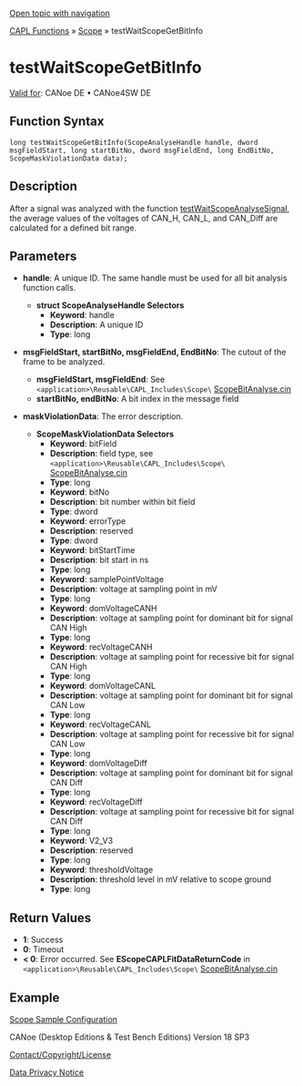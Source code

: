 [Open topic with navigation](../../../../../CANoeDEFamily.htm#Topics/CAPLFunctions/Test/Functions/CAPLfunctionTestWaitScopeGetBitInfo.md)

[CAPL Functions](../../CAPLfunctions.md) » [Scope](../../Scope/CAPLfunctionsScopeOverview.md) » testWaitScopeGetBitInfo

# testWaitScopeGetBitInfo

[Valid for](../../../Shared/FeatureAvailability.md): CANoe DE • CANoe4SW DE

## Function Syntax

`long testWaitScopeGetBitInfo(ScopeAnalyseHandle handle, dword msgFieldStart, long startBitNo, dword msgFieldEnd, long EndBitNo, ScopeMaskViolationData data);`

## Description

After a signal was analyzed with the function [testWaitScopeAnalyseSignal](CAPLfunctionTestWaitScopeAnalyseSignal.md), the average values of the voltages of CAN_H, CAN_L, and CAN_Diff are calculated for a defined bit range.

## Parameters

- **handle**: A unique ID. The same handle must be used for all bit analysis function calls.
  - **struct ScopeAnalyseHandle Selectors**
    - **Keyword**: handle
    - **Description**: A unique ID
    - **Type**: long

- **msgFieldStart, startBitNo, msgFieldEnd, EndBitNo**: The cutout of the frame to be analyzed.
  - **msgFieldStart, msgFieldEnd**: See `<application>\Reusable\CAPL_Includes\Scope\` [ScopeBitAnalyse.cin](javascript:startDemoLoader('"Reusable\\CAPL_Includes\\Scope"'))
  - **startBitNo, endBitNo**: A bit index in the message field

- **maskViolationData**: The error description.
  - **ScopeMaskViolationData Selectors**
    - **Keyword**: bitField
    - **Description**: field type, see `<application>\Reusable\CAPL_Includes\Scope\` [ScopeBitAnalyse.cin](javascript:startDemoLoader('"Reusable\\CAPL_Includes\\Scope"'))
    - **Type**: long
    - **Keyword**: bitNo
    - **Description**: bit number within bit field
    - **Type**: dword
    - **Keyword**: errorType
    - **Description**: reserved
    - **Type**: dword
    - **Keyword**: bitStartTime
    - **Description**: bit start in ns
    - **Type**: long
    - **Keyword**: samplePointVoltage
    - **Description**: voltage at sampling point in mV
    - **Type**: long
    - **Keyword**: domVoltageCANH
    - **Description**: voltage at sampling point for dominant bit for signal CAN High
    - **Type**: long
    - **Keyword**: recVoltageCANH
    - **Description**: voltage at sampling point for recessive bit for signal CAN High
    - **Type**: long
    - **Keyword**: domVoltageCANL
    - **Description**: voltage at sampling point for dominant bit for signal CAN Low
    - **Type**: long
    - **Keyword**: recVoltageCANL
    - **Description**: voltage at sampling point for recessive bit for signal CAN Low
    - **Type**: long
    - **Keyword**: domVoltageDiff
    - **Description**: voltage at sampling point for dominant bit for signal CAN Diff
    - **Type**: long
    - **Keyword**: recVoltageDiff
    - **Description**: voltage at sampling point for recessive bit for signal CAN Diff
    - **Type**: long
    - **Keyword**: V2_V3
    - **Description**: reserved
    - **Type**: long
    - **Keyword**: thresholdVoltage
    - **Description**: threshold level in mV relative to scope ground
    - **Type**: long

## Return Values

- **1**: Success
- **0**: Timeout
- **< 0**: Error occurred. See **EScopeCAPLFitDataReturnCode** in `<application>\Reusable\CAPL_Includes\Scope\` [ScopeBitAnalyse.cin](javascript:startDemoLoader('"Reusable\\CAPL_Includes\\Scope"'))

## Example

[Scope Sample Configuration](../../../SampConf/CAN/CANoe/Scope/BitmaskAnalysisCAN.md)

CANoe (Desktop Editions & Test Bench Editions) Version 18 SP3

[Contact/Copyright/License](../../../Shared/ContactCopyrightLicense.md)

[Data Privacy Notice](https://www.vector.com/int/en/company/get-info/privacy-policy/)
